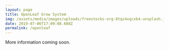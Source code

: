 ```yaml
---
layout: page
title: OpenLeaf Grow System
img: /assets/media/images/uploads/freestocks-org-8tqz4xqcxb4-unsplash.jpg
date: 2019-07-06T17:09:08.608Z
permalink: /openleaf
---
```

More information coming soon.
